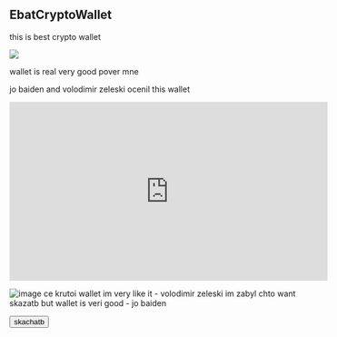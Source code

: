 ## EbatCryptoWallet

this is best crypto wallet

<script>
  function myFunction() {alert("o no u kamputer has virus😱")}
</script>

![](https://image.shutterstock.com/image-photo/colorful-fruit-pattern-fresh-peaches-600w-1508754017.jpg)

wallet is real very good pover mne

jo baiden and volodimir zeleski ocenil this wallet


<iframe width="560" height="315" src="https://www.youtube-nocookie.com/embed/te0dnYpVlFA?controls=0" title="YouTube video player" frameborder="0" allow="accelerometer; autoplay; clipboard-write; encrypted-media; gyroscope; picture-in-picture" allowfullscreen></iframe>


![image](https://user-images.githubusercontent.com/111042683/184087656-cd056c8d-cba4-43a4-8875-9523e17218fb.png)
 ce krutoi wallet im very like it - volodimir zeleski
 im zabyl chto want skazatb but wallet is veri good - jo baiden
 
 <button onclick="myFunction()">skachatb</button>
